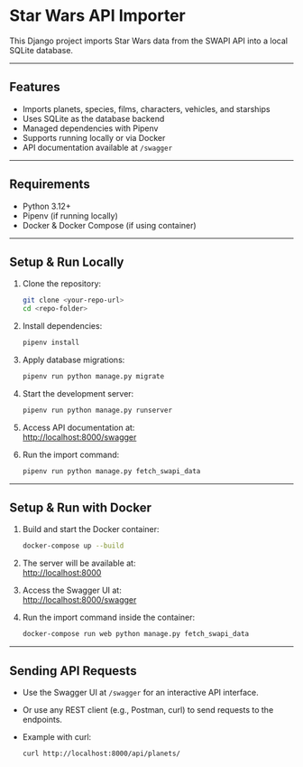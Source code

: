 
# Star Wars API Importer

This Django project imports Star Wars data from the SWAPI API into a local SQLite database.

---

## Features

- Imports planets, species, films, characters, vehicles, and starships
- Uses SQLite as the database backend
- Managed dependencies with Pipenv
- Supports running locally or via Docker
- API documentation available at `/swagger`

---

## Requirements

- Python 3.12+
- Pipenv (if running locally)
- Docker & Docker Compose (if using container)

---

## Setup & Run Locally

1. Clone the repository:

   ```bash
   git clone <your-repo-url>
   cd <repo-folder>
   ```

2. Install dependencies:

   ```bash
   pipenv install
   ```

3. Apply database migrations:

   ```bash
   pipenv run python manage.py migrate
   ```

4. Start the development server:

   ```bash
   pipenv run python manage.py runserver
   ```

5. Access API documentation at:  
   [http://localhost:8000/swagger](http://localhost:8000/swagger)

6. Run the import command:

   ```bash
   pipenv run python manage.py fetch_swapi_data
   ```

---

## Setup & Run with Docker

1. Build and start the Docker container:

   ```bash
   docker-compose up --build
   ```

2. The server will be available at:  
   [http://localhost:8000](http://localhost:8000)

3. Access the Swagger UI at:  
   [http://localhost:8000/swagger](http://localhost:8000/swagger)

4. Run the import command inside the container:

   ```bash
   docker-compose run web python manage.py fetch_swapi_data
   ```

---

## Sending API Requests

- Use the Swagger UI at `/swagger` for an interactive API interface.
- Or use any REST client (e.g., Postman, curl) to send requests to the endpoints.
- Example with curl:

  ```bash
  curl http://localhost:8000/api/planets/
  ```
